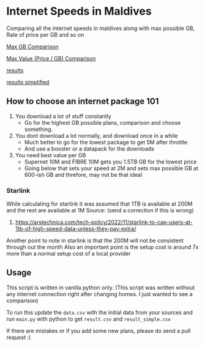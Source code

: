 # Internet Speeds in Maldives

Comparing all the internet speeds in maldives along with max possible GB, Rate of price per GB and so on

[Max GB Comparison](https://github.com/fauzaanu/maldives-internet-speed/blob/main/max_gb.csv)

[Max Value (Price / GB) Comparison](https://github.com/fauzaanu/maldives-internet-speed/blob/main/max_value.csv)

[results](https://github.com/fauzaanu/maldives-internet-speed/blob/main/result.csv)

[results simplified](https://github.com/fauzaanu/maldives-internet-speed/blob/main/result_simple.csv)

## How to choose an internet package 101

1. You download a lot of stuff constantly
   - Go for the highest GB possible plans, comparison and choose something.
2. You dont download a lot normally, and download once in a while
   - Much better to go for the lowest package to get 5M after throttle
   - And use a booster or a datapack for the downloads
3. You need best value per GB
   - Supernet 10M and FIBRE 10M gets you 1.5TB GB for the lowest price
   - Going below that sets your speed at 2M and sets max possible GB at 600-ish GB and threfore, may not be that ideal

### Starlink

While calculating for starlink it was assumed that 1TB is available at 200M and the rest are available at 1M
Source: (send a correction if this is wrong)
1. https://arstechnica.com/tech-policy/2022/11/starlink-to-cap-users-at-1tb-of-high-speed-data-unless-they-pay-extra/

Another point to note in starlink is that the 200M will not be consistent through out the month
Also an important point is the setup cost is around 7x more than a normal setup cost of a local provider

## Usage

This script is written in vanilla python only. (This script was written without any internet connection right after
changing homes. I just wanted to see a comparison)

To run this update the `data.csv` with the initial data from your sources and run `main.py` with python to
get `result.csv`
and `result_simple.csv`

If there are mistakes or if you add some new plans, please do send a pull request :)